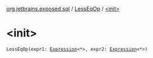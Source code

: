 [org.jetbrains.exposed.sql](../index.md) / [LessEqOp](index.md) / [&lt;init&gt;](.)

# &lt;init&gt;

`LessEqOp(expr1: `[`Expression`](../-expression/index.md)`<*>, expr2: `[`Expression`](../-expression/index.md)`<*>)`
